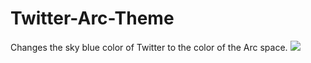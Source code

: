 # Twitter-Arc-Theme
Changes the sky blue color of Twitter to the color of the Arc space.
![](https://github.com/GojoRamo/Twitter-Arc-Theme/blob/main/TwitterArcTheme.png?raw=true)
